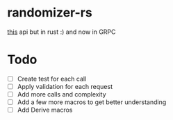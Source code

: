 # randomizer-rs

[this](https://github.com/KinoKiru/Randomizer) api but in rust :) and now in GRPC

# Todo

- [ ] Create test for each call
- [ ] Apply validation for each request
- [ ] Add more calls and complexity
- [ ] Add a few more macros to get better understanding
- [ ] Add Derive macros
